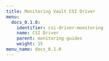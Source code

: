 ```yaml
---
title: Monitoring Vault CSI Driver
menu:
  docs_0.1.0:
    identifier: csi-driver-monitoring
    name: CSI Driver
    parent: monitoring-guides
    weight: 15
menu_name: docs_0.1.0
---
```

